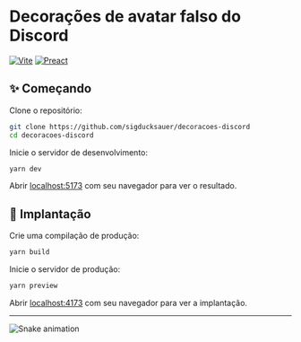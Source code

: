 # Decorações de avatar falso do Discord

[![Vite](https://img.shields.io/badge/Vite-646CFF?logo=vite&logoColor=fff&style=for-the-badge)](#)
[![Preact](https://img.shields.io/badge/Preact-673AB8?logo=preact&logoColor=fff&style=for-the-badge)](#)

## ✨ Começando

Clone o repositório:

```bash
git clone https://github.com/sigducksauer/decoracoes-discord     
cd decoracoes-discord
```

Inicie o servidor de desenvolvimento:

```bash
yarn dev
```

Abrir [localhost:5173](http://localhost:5173) com seu navegador para ver o resultado.

## 🚀 Implantação

Crie uma compilação de produção:

```bash
yarn build
```

Inicie o servidor de produção:

```bash
yarn preview
```

Abrir [localhost:4173](http://localhost:4173) com seu navegador para ver a implantação.

<hr>

<img src="https://raw.githubusercontent.com/sigducksauer/sigducksauer/output/snake.svg" alt="Snake animation" />


###
